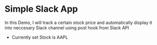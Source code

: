 # Simple Slack App

In this Demo, I will track a certain stock price and automatically display it into neccesary Slack channel using post hook from Slack API

- Currently set Stock is AAPL

